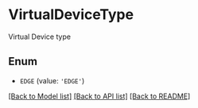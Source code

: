 # VirtualDeviceType

Virtual Device type

## Enum

* `EDGE` (value: `'EDGE'`)

[[Back to Model list]](../README.md#documentation-for-models) [[Back to API list]](../README.md#documentation-for-api-endpoints) [[Back to README]](../README.md)


